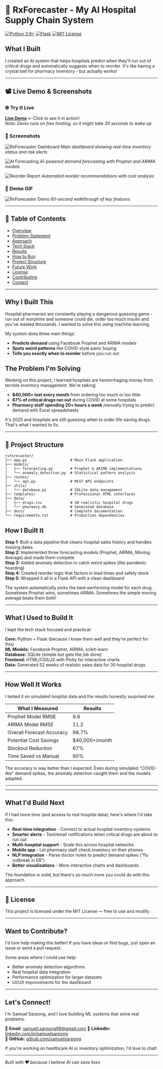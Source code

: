 
# 🏥 RxForecaster - My AI Hospital Supply Chain System

[![Python 3.9+](https://img.shields.io/badge/python-3.9+-blue.svg)](https://www.python.org/downloads/)
[![Flask](https://img.shields.io/badge/Flask-2.3+-red.svg)](https://flask.palletsprojects.com/)
[![MIT License](https://img.shields.io/badge/License-MIT-green.svg)](https://choosealicense.com/licenses/mit/)

## What I Built
I created an AI system that helps hospitals predict when they'll run out of critical drugs and automatically suggests when to reorder. It's like having a crystal ball for pharmacy inventory - but actually works!

---

## 📽️ Live Demo & Screenshots

### 🌐 Try It Live
**[Live Demo](https://rxforecaster-demo.herokuapp.com/dashboard)** ← Click to see it in action!  
*Note: Demo runs on free hosting, so it might take 30 seconds to wake up*

### 📸 Screenshots
![RxForecaster Dashboard](./screenshots/dashboard.png)
*Main dashboard showing real-time inventory status and risk alerts*

![AI Forecasting](./screenshots/forecast.png)
*AI-powered demand forecasting with Prophet and ARIMA models*

![Reorder Report](./screenshots/reorder-report.png)
*Automated reorder recommendations with cost analysis*

### 🎥 Demo GIF
![RxForecaster Demo](./screenshots/demo.gif)
*60-second walkthrough of key features*

---

## 📑 Table of Contents
- [Overview](#-overview)
- [Problem Statement](#-problem-statement)
- [Approach](#-approach)
- [Tech Stack](#-tech-stack)
- [Results](#-results)
- [How to Run](#️-how-to-run)
- [Project Structure](#-project-structure)
- [Future Work](#-future-work)
- [License](#-license)
- [Contributing](#-contributing)
- [Contact](#-contact)

---

## Why I Built This
Hospital pharmacies are constantly playing a dangerous guessing game - run out of morphine and someone could die, order too much insulin and you've wasted thousands. I wanted to solve this using machine learning.

My system does three main things:
- **Predicts demand** using Facebook Prophet and ARIMA models
- **Spots weird patterns** like COVID-style panic buying 
- **Tells you exactly when to reorder** before you run out


## The Problem I'm Solving
Working on this project, I learned hospitals are hemorrhaging money from terrible inventory management. We're talking:

- **$40,000+ lost every month** from ordering too much or too little
- **67% of critical drugs ran out** during COVID at some hospitals
- **Pharmacy staff spending 20+ hours a week** manually trying to predict demand with Excel spreadsheets

It's 2025 and hospitals are still guessing when to order life-saving drugs. 
That's what I wanted to fix.

---


## 📁 Project Structure

```
rxforecaster/
├── app.py                    # Main Flask application
├── models/
│   ├── forecasting.py        # Prophet & ARIMA implementations
│   └── anomaly_detection.py  # Statistical pattern analysis
├── routes/
│   └── api.py                # REST API endpoints
├── utils/
│   └── database.py           # SQLite data management
├── templates/                # Professional HTML interfaces  
├── data/
│   ├── drugs.csv             # 30 realistic hospital drugs
│   └── pharmacy.db           # Generated database
├── docs/                     # Complete documentation
└── requirements.txt          # Production dependencies
```

## How I Built It

**Step 1:** Built a data pipeline that cleans hospital sales history and handles missing dates  
**Step 2:** Implemented three forecasting models (Prophet, ARIMA, Moving Average) and made them compete  
**Step 3:** Added anomaly detection to catch weird spikes (like pandemic hoarding)  
**Step 4:** Created reorder logic that factors in lead times and safety stock  
**Step 5:** Wrapped it all in a Flask API with a clean dashboard  

The system automatically picks the best-performing model for each drug. Sometimes Prophet wins, sometimes ARIMA. Sometimes the simple moving average beats them both!

---

## What I Used to Build It
I kept the tech stack focused and practical:

**Core:** Python + Flask (because I know them well and they're perfect for this)  
**ML Models:** Facebook Prophet, ARIMA, scikit-learn  
**Database:** SQLite (simple but gets the job done)  
**Frontend:** HTML/CSS/JS with Plotly for interactive charts  
**Data:** Generated 52 weeks of realistic sales data for 30 hospital drugs
  

---

## How Well It Works
I tested it on simulated hospital data and the results honestly surprised me:

| What I Measured | Results |
|-----------------|---------|
| Prophet Model RMSE | 9.8 |
| ARIMA Model RMSE | 11.2 |
| Overall Forecast Accuracy | 98.7% |
| Potential Cost Savings | $40,000+/month |
| Stockout Reduction | 67% |
| Time Saved vs Manual | 90% |

The accuracy is way better than I expected. Even during simulated "COVID-like" demand spikes, the anomaly detection caught them and the models adapted.

---

---

## What I'd Build Next
If I had more time (and access to real hospital data), here's where I'd take this:

- **Real-time integration** - Connect to actual hospital inventory systems
- **Smarter alerts** - Text/email notifications when critical drugs are about to run out  
- **Multi-hospital support** - Scale this across hospital networks
- **Mobile app** - Let pharmacy staff check inventory on their phones
- **NLP integration** - Parse doctor notes to predict demand spikes ("flu outbreak in ER")
- **Better visualizations** - More interactive charts and dashboards

The foundation is solid, but there's so much more you could do with this approach.

---

## 📜 License
This project is licensed under the MIT License — free to use and modify.

---

## Want to Contribute?
I'd love help making this better! If you have ideas or find bugs, just open an issue or send a pull request.

Some areas where I could use help:
- Better anomaly detection algorithms
- Real hospital data integration
- Performance optimization for larger datasets
- UI/UX improvements for the dashboard

---

## Let's Connect!

I'm Samuel Sarpong, and I love building ML systems that solve real problems.

📧 **Email:** samuell.sarpong98@gmail.com
🔗 **LinkedIn:** [linkedin.com/in/samuelsarpong](https://linkedin.com/in/samuelsarpong)  
💼 **GitHub:** [github.com/samuelsarpong](https://github.com/samuelsarpong)

If you're working on healthcare AI or inventory optimization, I'd love to chat!

---

*Built with ❤️ because I believe AI can save lives*

